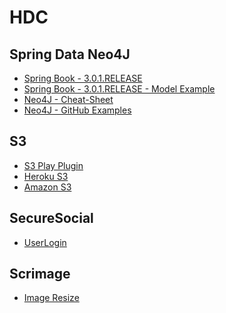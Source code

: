 HDC
===

Spring Data Neo4J
---
* [Spring Book - 3.0.1.RELEASE](http://docs.spring.io/spring-data/neo4j/docs/3.0.1.RELEASE/reference/html/)
* [Spring Book - 3.0.1.RELEASE - Model Example](http://docs.spring.io/spring-data/data-neo4j/docs/3.0.1.RELEASE/reference/html/programming-model.html)
* [Neo4J - Cheat-Sheet](http://docs.neo4j.org/spring/SpringDataNeo4j_DeveloperNotes.pdf)
* [Neo4J - GitHub Examples](https://github.com/spring-projects/spring-data-neo4j)

S3
---
* [S3 Play Plugin](https://github.com/Rhinofly/play-s3)
* [Heroku S3](https://devcenter.heroku.com/articles/s3)
* [Amazon S3](http://aws.amazon.com/s3/)

SecureSocial
---
* [UserLogin](http://www.securesocial.ws/)

Scrimage
---
* [Image Resize](https://github.com/sksamuel/scrimage)